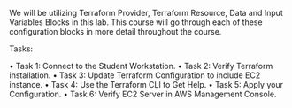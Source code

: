 We will be utilizing Terraform Provider, Terraform Resource, Data and Input Variables Blocks in this lab. This course will go through each of these configuration blocks in more detail throughout the course.

Tasks:

• Task 1: Connect to the Student Workstation.
• Task 2: Verify Terraform installation.
• Task 3: Update Terraform Configuration to include EC2 instance.
• Task 4: Use the Terraform CLI to Get Help.
• Task 5: Apply your Configuration.
• Task 6: Verify EC2 Server in AWS Management Console.